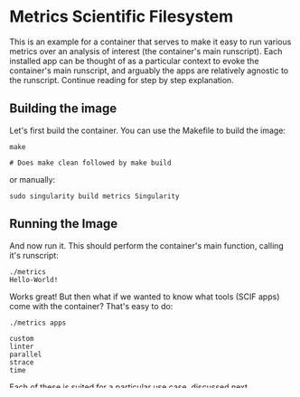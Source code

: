 # Metrics Scientific Filesystem

This is an example for a container that serves to make it easy to run
various metrics over an analysis of interest (the container's main runscript).
Each installed app can be thought of as a particular context to evoke the
container's main runscript, and arguably the apps are relatively agnostic to
the runscript. Continue reading for step by step explanation.

## Building the image
Let's first build the container. You can use the Makefile to build the image:

```
make

# Does make clean followed by make build
```

or manually:

```
sudo singularity build metrics Singularity
```

## Running the Image

And now run it. This should perform the container's main function, calling it's runscript:

```
./metrics
Hello-World!
```

Works great! But then what if we wanted to know what tools (SCIF apps) come with the
container? That's easy to do:

```
./metrics apps

custom
linter
parallel
strace
time
```

Each of these is suited for a particular use case, discussed next.

## Use Case 1: Evaluate software across different metrics
A system admin or researcher concerned about evaluation of different software
could add relevant metrics apps to the software containers, and then easily evaluate
each one with the equivalent command to the container. As an example, here is a 
simple app to return a table of system traces for some main SCIF app, or a user
specific name runscript:

```
%apprun strace
    if [ $# -eq 0 ]
        then
        exec strace -c -t scif run main
    else
        exec strace -c -t scif run "$@"
    fi
```

The table returned shows the traces:

```
$ ./metrics run strace
[strace] executing /bin/bash /scif/apps/strace/scif/runscript
[main] executing /bin/bash /scif/apps/main/scif/runscript
Hello World!
% time     seconds  usecs/call     calls    errors syscall
------ ----------- ----------- --------- --------- ----------------
100.00    0.000008           0        40           munmap
  0.00    0.000000           0       707           read
  0.00    0.000000           0         1           write
  0.00    0.000000           0       426        42 open
  0.00    0.000000           0       447           close
...
```

or a set of metrics from "time"

```
./metrics run time
[time] executing /bin/bash /scif/apps/time/scif/runscript
COMMAND    ELAPSED_TIME_HMS    AVERAGE_MEM    FS_INPUTS    MAX_RES_SIZE_KB    FS_OUTPUTS    PERC_CPU_ALLOCATED    CPU_SECONDS_USED    W_TIMES_SWAPPED    SHARED_TEXT_KB    ELAPSED_TIME_SECONDS    NUMBER_SIGNALS_DELIVERED    AVG_UNSHARED_STACK_SIZE    SOCKET_MSG_RECEIVED    SOCKET_MSG_SENT    AVG_RESIDENT_SET_SIZE    CONTEXT_SWITCHES
scif run main    0:00.22    0    74    28120    0    100%    0.21    0    0    0.22    0    0    0    0    0    29
```

The user can also specify a name of another app in the container to run a system trace
for it instead (truncated):

```
./metrics run strace custom
[strace] executing /bin/bash /scif/apps/strace/scif/runscript custom
[custom] executing /bin/bash /scif/apps/custom/scif/runscript
Beware of a dark-haired man with a loud tie.
                 (__) 
                 (oo) 
           /------\/ 
          / |    ||   
         *  /\---/\ 
            ~~   ~~   
..."Have you mooed today?"...
% time     seconds  usecs/call     calls    errors syscall
------ ----------- ----------- --------- --------- ----------------
 58.33    0.000014           4         4           wait4
 41.67    0.000010           0       426        42 open
  0.00    0.000000           0       710           read
  0.00    0.000000           0         1           write
  0.00    0.000000           0       447           close
...
```

Regardless of what your runscript does, this app will provide a consistent way 
to produce this metric. Who knew there were so many open and read calls to
just echo-ing a line to the console!


## Use Case 2: Custom Functions and Metrics
When a container is intended to only perform one function, this use case maps 
nicely to having a single runscript. As the number of possible functions increase,
however, the user is forced to either:

 - have a runscript that can take command line options to call different executables
 - use the `exec` command with some known path (to the user)

SCI-F apps allow for an easy way to define custom helper metrics or functions for
the container. For example, let's say I created some custom,
special metric. Or in this case, it's more of a container easter egg.

```
%apprun custom
    apt-get moo
```

and then the resulting output

```
./metrics run custom
"I wonder", he said to himself, "what's in a book while it's closed.  Oh, I
know it's full of letters printed on paper, but all the same, something must
be happening, because as soon as I open it, there's a whole story with people
I don't know yet and all kinds of adventures and battles."
		-- Bastian B. Bux
                 (__) 
                 (oo) 
           /------\/ 
          / |    ||   
         *  /\---/\ 
            ~~   ~~   
..."Have you mooed today?"...
```

This simple ability to create general, modular applications for containers means
that we can move toward the possibility that some researchers can specialize in
the development of the metrics, and others the analyses.

## Use Case 3: Code Quality and Linting
A SCIF app can be used for general tests that are generalizable
to other containers. The example is provided here with the "linter"

```
./metrics run linter <file>
```

The app can perform a linting of some default script provided by the container, or a user specified file.


```
$ ./metrics run linter
[linter] executing /bin/bash /scif/apps/linter/scif/runscript
No config file found, using default configuration
************* Module runscript
E:  1, 0: invalid syntax (<string>, line 1) (syntax-error)
\end{lstlisting}
```
```
$ ./metrics run linter script.py
```

## Use Case 4: Runtime Evaluation
In that a metric can call a runscript, it could be easy to evaluate running the
main analysis under various levels or conditions. As a simple proof of concept,
here we are creating an app to execute the same exact script in parallel.

```
%apprun parallel
    parallel /bin/bash ::: $SCIF_APPRUN_main $SCIF_APPRUN_main $SCIF_APPRUN_main

./metrics run parallel
[parallel] executing /bin/bash /scif/apps/parallel/scif/runscript
Hello World!
Hello World!
Hello World!
```

And you might imagine a similar loop to run an analysis, and modify a runtime
or system variable for each loop, and save the output (or print to console).

# Run them all!
And we don't need to know anything in advance (paths to hidden executables, how
paths or environment should be handled) to run all the container applications,
if we wanted to do that.  We can use a loop

```
for app in $(./metrics apps)
   do
      ./metrics run $app
done
```
